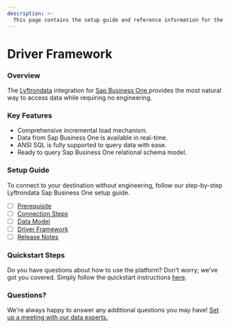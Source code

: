 ```yaml
---
description: >-
  This page contains the setup guide and reference information for the Sap Business One source connector.
---
```


# Driver Framework

### Overview

The [Lyftrondata](https://www.lyftrondata.com/) integration for [Sap Business One](https://www.lyftrondata.com/integration/sap-business-one/)[ ](https://www.lyftrondata.com/integration/sap-business-one/)provides the most natural way to access data while requiring no engineering.

### Key Features

* Comprehensive incremental load mechanism.
* Data from Sap Business One is available in real-time.&#x20;
* ANSI SQL is fully supported to query data with ease.
* Ready to query Sap Business One relational schema model.

### Setup Guide

To connect to your destination without engineering, follow our step-by-step Lyftrondata Sap Business One setup guide.

* [ ] [Prerequisite](../../finance-analytics/sap-business-one/prerequisite.md)
* [ ] [Connection Steps](../../finance-analytics/sap-business-one/connection-steps.md)
* [ ] [Data Model](../../finance-analytics/sap-business-one/data-model/)
* [ ] [Driver Framework](../../finance-analytics/sap-business-one/driver-framework/)
* [ ] [Release Notes](../../finance-analytics/sap-business-one/release-notes.md)

### Quickstart Steps

Do you have questions about how to use the platform? Don't worry; we've got you covered. Simply follow the quickstart instructions [here](../../../quickstart-steps.md).

### Questions? <a href="#questions" id="questions"></a>

We're always happy to answer any additional questions you may have! [Set up a meeting with our data experts.](https://www.lyftrondata.com/book-a-meeting/)


